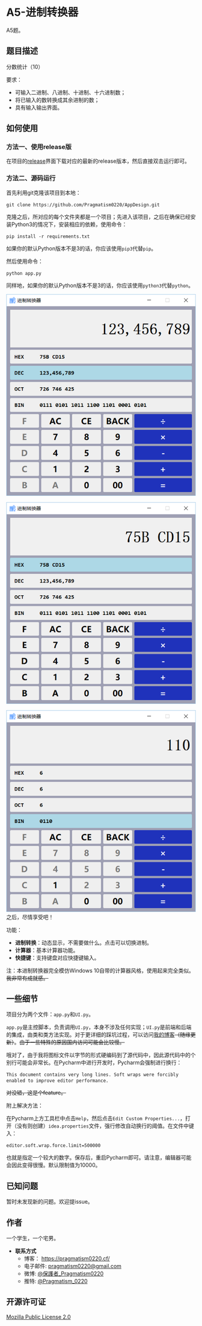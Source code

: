 # A5-进制转换器
A5题。

## 题目描述
分数统计（10）

要求：
* 可输入二进制、八进制、十进制、十六进制数；
* 将已输入的数转换成其余进制的数；
* 具有输入输出界面。

## 如何使用
### 方法一、使用release版
在项目的[release](https://github.com/Pragmatism0220/AppDesign/releases)界面下载对应的最新的release版本，然后直接双击运行即可。

### 方法二、源码运行
首先利用git克隆该项目到本地：
```shell
git clone https://github.com/Pragmatism0220/AppDesign.git
```
克隆之后，所对应的每个文件夹都是一个项目；先进入该项目，之后在确保已经安装Python3的情况下，安装相应的依赖，使用命令：
```shell
pip install -r requirements.txt
```
如果你的默认Python版本不是3的话，你应该使用`pip3`代替`pip`。

然后使用命令：
```shell
python app.py
```
同样地，如果你的默认Python版本不是3的话，你应该使用`python3`代替`python`。

![展示图1](./A5-screenshot-1.png)

![展示图2](./A5-screenshot-2.png)

![展示图3](./A5-screenshot-3.png)
之后，尽情享受吧！

功能：
* **进制转换**：动态显示，不需要做什么。点击可以切换进制。
* **计算器**：基本计算器功能。
* **快捷键**：支持键盘对应快捷键输入。

注：本进制转换器完全模仿Windows 10自带的计算器风格，使用起来完全类似。~~我非常有成就感。~~

## 一些细节
项目分为两个文件：`app.py`和`UI.py`。

`app.py`是主控脚本，负责调用`UI.py`，本身不涉及任何实现；`UI.py`是前端和后端的集成，由类和类方法实现。对于更详细的踩坑过程，可以访问[我的博客](https://pragmatism0220.cf/)~~（随缘更新）~~。~~由于一些特殊的原因国内访问可能会比较慢。~~

哦对了，由于我将图标文件以字节的形式硬编码到了源代码中，因此源代码中的个别行可能会非常长。在Pycharm中进行开发时，Pycharm会强制进行换行：
```
This document contains very long lines. Soft wraps were forcibly enabled to improve editor performance.
```
~~对没错，这是个feature。~~

附上解决方法：

在Pycharm上方工具栏中点击`Help`，然后点击`Edit Custom Properties...`，打开（没有则创建）`idea.properties`文件，强行修改自动换行的阈值。在文件中键入：
```
editor.soft.wrap.force.limit=500000
```
也就是指定一个较大的数字。保存后，重启Pycharm即可。请注意，编辑器可能会因此变得很慢。默认限制值为10000。

## 已知问题
暂时未发现新的问题。欢迎提issue。

## 作者
一个学生，一个宅男。

* **联系方式**
  * 博客： https://pragmatism0220.cf/
  * 电子邮件: pragmatism0220@gmail.com
  * 微博: [@保護者_Pragmatism0220](https://weibo.com/u/7341561133)
  * 推特: [@Pragmatism_0220](https://twitter.com/Pragmatism_0220)

## 开源许可证
[Mozilla Public License 2.0](https://github.com/Pragmatism0220/AppDesign/blob/master/LICENSE)
